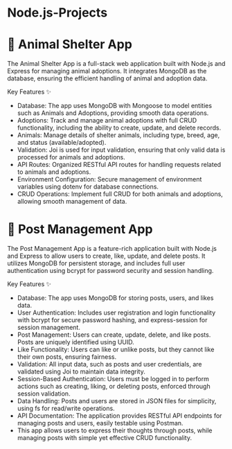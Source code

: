 # Node.js-Projects

# 🐾 Animal Shelter App
The Animal Shelter App is a full-stack web application built with Node.js and Express for managing animal adoptions. It integrates MongoDB as the database, ensuring the efficient handling of animal and adoption data.

Key Features ✨

- Database: The app uses MongoDB with Mongoose to model entities such as Animals and Adoptions, providing smooth data operations.
- Adoptions: Track and manage animal adoptions with full CRUD functionality, including the ability to create, update, and delete records.
- Animals: Manage details of shelter animals, including type, breed, age, and status (available/adopted).
- Validation: Joi is used for input validation, ensuring that only valid data is processed for animals and adoptions.
- API Routes: Organized RESTful API routes for handling requests related to animals and adoptions.
- Environment Configuration: Secure management of environment variables using dotenv for database connections.
- CRUD Operations: Implement full CRUD for both animals and adoptions, allowing smooth management of data.

# 📝 Post Management App
The Post Management App is a feature-rich application built with Node.js and Express to allow users to create, like, update, and delete posts. It utilizes MongoDB for persistent storage, and includes full user authentication using bcrypt for password security and session handling.

Key Features ✨

- Database: The app uses MongoDB for storing posts, users, and likes data.
- User Authentication: Includes user registration and login functionality with bcrypt for secure password hashing, and express-session for session management.
- Post Management: Users can create, update, delete, and like posts. Posts are uniquely identified using UUID.
- Like Functionality: Users can like or unlike posts, but they cannot like their own posts, ensuring fairness.
- Validation: All input data, such as posts and user credentials, are validated using Joi to maintain data integrity.
- Session-Based Authentication: Users must be logged in to perform actions such as creating, liking, or deleting posts, enforced through session validation.
- Data Handling: Posts and users are stored in JSON files for simplicity, using fs for read/write operations.
- API Documentation: The application provides RESTful API endpoints for managing posts and users, easily testable using Postman.
- This app allows users to express their thoughts through posts, while managing posts with simple yet effective CRUD functionality.
